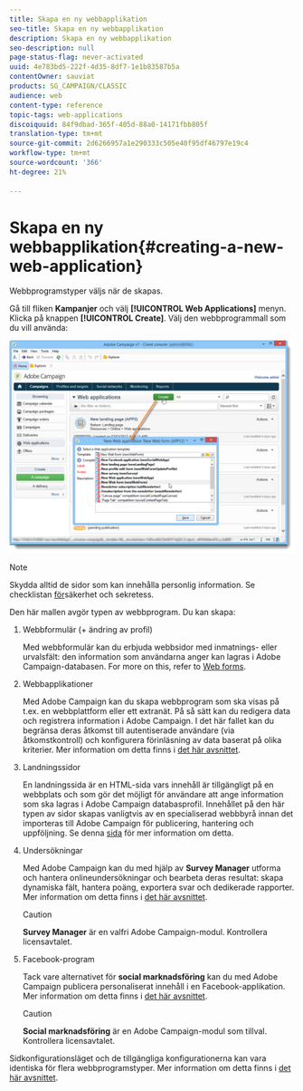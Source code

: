 ```yaml
---
title: Skapa en ny webbapplikation
seo-title: Skapa en ny webbapplikation
description: Skapa en ny webbapplikation
seo-description: null
page-status-flag: never-activated
uuid: 4e783bd5-222f-4d35-8df7-1e1b83587b5a
contentOwner: sauviat
products: SG_CAMPAIGN/CLASSIC
audience: web
content-type: reference
topic-tags: web-applications
discoiquuid: 84f9dbad-365f-405d-88a0-14171fbb805f
translation-type: tm+mt
source-git-commit: 2d6266957a1e290333c505e40f95df46797e19c4
workflow-type: tm+mt
source-wordcount: '366'
ht-degree: 21%

---
```



# Skapa en ny webbapplikation{#creating-a-new-web-application}

Webbprogramstyper väljs när de skapas.

Gå till fliken **Kampanjer** och välj **[!UICONTROL Web Applications]** menyn. Klicka på knappen **[!UICONTROL Create]**. Välj den webbprogrammall som du vill använda:

![](assets/webapp_create_from_campaign.png)

>[!NOTE]
>
>Skydda alltid de sidor som kan innehålla personlig information. Se checklistan [för](https://helpx.adobe.com/campaign/kb/acc-security.html#privacy)säkerhet och sekretess.

Den här mallen avgör typen av webbprogram. Du kan skapa:

1. Webbformulär (+ ändring av profil)

   Med webbformulär kan du erbjuda webbsidor med inmatnings- eller urvalsfält: den information som användarna anger kan lagras i Adobe Campaign-databasen. For more on this, refer to [Web forms](../../web/using/about-web-forms.md).

1. Webbapplikationer

   Med Adobe Campaign kan du skapa webbprogram som ska visas på t.ex. en webbplattform eller ett extranät. På så sätt kan du redigera data och registrera information i Adobe Campaign. I det här fallet kan du begränsa deras åtkomst till autentiserade användare (via åtkomstkontroll) och konfigurera förinläsning av data baserat på olika kriterier. Mer information om detta finns i [det här avsnittet](../../web/using/about-web-applications.md).

1. Landningssidor

   En landningssida är en HTML-sida vars innehåll är tillgängligt på en webbplats och som gör det möjligt för användare att ange information som ska lagras i Adobe Campaign databasprofil. Innehållet på den här typen av sidor skapas vanligtvis av en specialiserad webbbyrå innan det importeras till Adobe Campaign för publicering, hantering och uppföljning. Se denna [sida](../../web/using/creating-a-landing-page.md) för mer information om detta.

1. Undersökningar

   Med Adobe Campaign kan du med hjälp av **Survey Manager** utforma och hantera onlineundersökningar och bearbeta deras resultat: skapa dynamiska fält, hantera poäng, exportera svar och dedikerade rapporter. Mer information om detta finns i [det här avsnittet](../../web/using/about-surveys.md).

   >[!CAUTION]
   >
   >**Survey Manager** är en valfri Adobe Campaign-modul. Kontrollera licensavtalet.

1. Facebook-program

   Tack vare alternativet för **social marknadsföring** kan du med Adobe Campaign publicera personaliserat innehåll i en Facebook-applikation. Mer information om detta finns i [det här avsnittet](../../social/using/about-social-marketing.md).

   >[!CAUTION]
   >
   >**Social marknadsföring** är en Adobe Campaign-modul som tillval. Kontrollera licensavtalet.

Sidkonfigurationsläget och de tillgängliga konfigurationerna kan vara identiska för flera webbprogramstyper. Mer information om detta finns i [det här avsnittet](../../web/using/about-web-forms.md).
